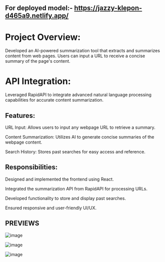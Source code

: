 ## For deployed model:- https://jazzy-klepon-d465a9.netlify.app/


# Project Overview: 
Developed an AI-powered summarization tool that extracts and summarizes content from web pages. Users can input a URL to receive a concise summary of the page's content.

# API Integration: 
Leveraged RapidAPI to integrate advanced natural language processing capabilities for accurate content summarization.

## Features:

URL Input:
Allows users to input any webpage URL to retrieve a summary.

Content Summarization: 
Utilizes AI to generate concise summaries of the webpage content.

Search History:
Stores past searches for easy access and reference.

## Responsibilities:

Designed and implemented the frontend using React.

Integrated the summarization API from RapidAPI for processing URLs.

Developed functionality to store and display past searches.

Ensured responsive and user-friendly UI/UX.


## PREVIEWS

![image](https://github.com/user-attachments/assets/c274a166-7c0e-4d60-b771-66db6ba32dc1)

![image](https://github.com/user-attachments/assets/af6a7ba8-e395-4e79-a62b-36478a70af31)

![image](https://github.com/user-attachments/assets/c7e4fc67-ca7e-4fe9-a872-78672dc3efc3)



